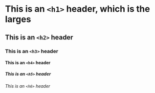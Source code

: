 # This is an `<h1>` header, which is the larges
## This is an `<h2>` header
### This is an  `<h3>` header
#### This is an `<h4>` header
##### This is an `<h5>` header
###### This is an `<h6>` header
